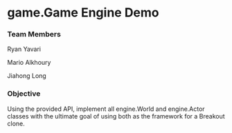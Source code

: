 # game.Game Engine Demo

### Team Members

Ryan Yavari

Mario Alkhoury

Jiahong Long

### Objective

Using the provided API, implement all engine.World and engine.Actor classes with the ultimate
goal of using both as the framework for a Breakout clone.
